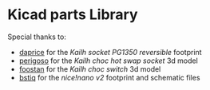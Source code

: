 # Kicad parts Library

Special thanks to:

- [daprice](https://github.com/daprice/keyswitches.pretty) for the *Kailh socket PG1350 reversible* footprint
- [perigoso](https://github.com/perigoso/keyswitch-kicad-library) for the *Kailh choc hot swap socket* 3d model
- [foostan](https://github.com/foostan/kbd) for the *Kailh choc switch* 3d model
- [bstiq](https://github.com/bstiq/nice-nano-kicad) for the *nice!nano v2* footprint and schematic files